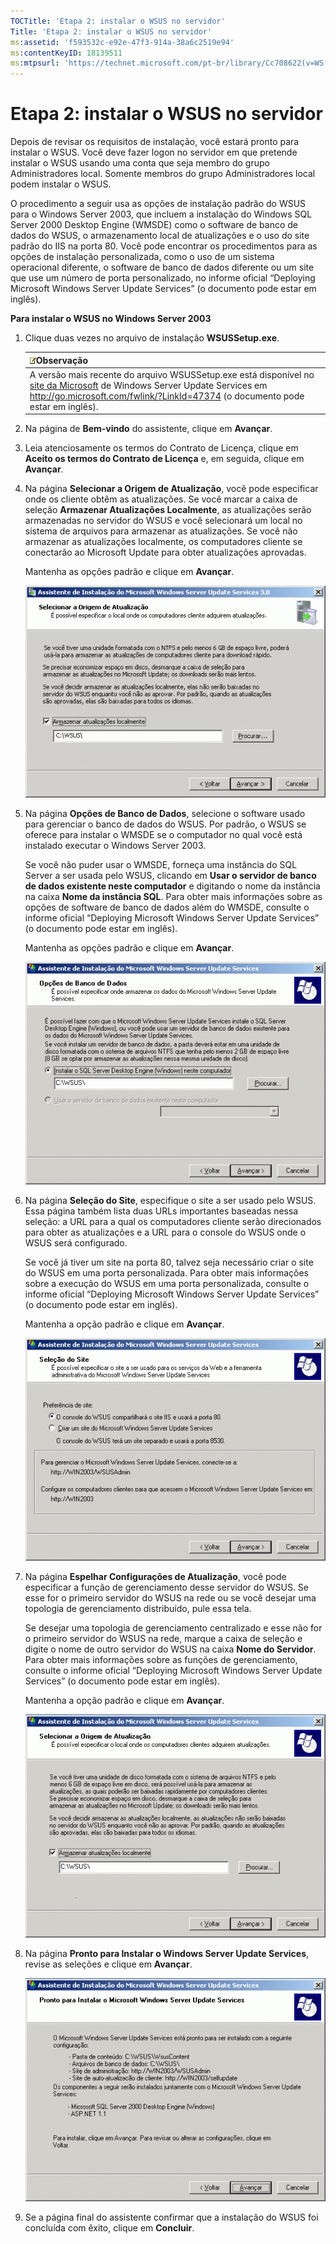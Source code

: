 ```yaml
---
TOCTitle: 'Etapa 2: instalar o WSUS no servidor'
Title: 'Etapa 2: instalar o WSUS no servidor'
ms:assetid: 'f593532c-e92e-47f3-914a-38a6c2519e94'
ms:contentKeyID: 18139511
ms:mtpsurl: 'https://technet.microsoft.com/pt-br/library/Cc708622(v=WS.10)'
---
```


Etapa 2: instalar o WSUS no servidor
====================================

Depois de revisar os requisitos de instalação, você estará pronto para instalar o WSUS. Você deve fazer logon no servidor em que pretende instalar o WSUS usando uma conta que seja membro do grupo Administradores local. Somente membros do grupo Administradores local podem instalar o WSUS.

O procedimento a seguir usa as opções de instalação padrão do WSUS para o Windows Server 2003, que incluem a instalação do Windows SQL Server 2000 Desktop Engine (WMSDE) como o software de banco de dados do WSUS, o armazenamento local de atualizações e o uso do site padrão do IIS na porta 80. Você pode encontrar os procedimentos para as opções de instalação personalizada, como o uso de um sistema operacional diferente, o software de banco de dados diferente ou um site que use um número de porta personalizado, no informe oficial “Deploying Microsoft Windows Server Update Services” (o documento pode estar em inglês).

**Para instalar o WSUS no Windows Server 2003**
1.  Clique duas vezes no arquivo de instalação **WSUSSetup.exe**.

    | ![](images/Cc708622.note(WS.10).gif)Observação                                                                                                                                                                               |
    |-----------------------------------------------------------------------------------------------------------------------------------------------------------------------------------------------------------------------------------------------------------|
    | A versão mais recente do arquivo WSUSSetup.exe está disponível no [site da Microsoft](http://go.microsoft.com/fwlink/?linkid=47374) de Windows Server Update Services em http://go.microsoft.com/fwlink/?LinkId=47374 (o documento pode estar em inglês). |

2.  Na página de **Bem-vindo** do assistente, clique em **Avançar**.

3.  Leia atenciosamente os termos do Contrato de Licença, clique em **Aceito os termos do Contrato de Licença** e, em seguida, clique em **Avançar**.

4.  Na página **Selecionar a Origem de Atualização**, você pode especificar onde os cliente obtêm as atualizações. Se você marcar a caixa de seleção **Armazenar Atualizações Localmente**, as atualizações serão armazenadas no servidor do WSUS e você selecionará um local no sistema de arquivos para armazenar as atualizações. Se você não armazenar as atualizações localmente, os computadores cliente se conectarão ao Microsoft Update para obter atualizações aprovadas.

    Mantenha as opções padrão e clique em **Avançar**.

    ![](images/Cc708622.fa6ac6a6-6814-4b7e-96e8-e08af5e534b8(WS.10).gif)

5.  Na página **Opções de Banco de Dados**, selecione o software usado para gerenciar o banco de dados do WSUS. Por padrão, o WSUS se oferece para instalar o WMSDE se o computador no qual você está instalado executar o Windows Server 2003.

    Se você não puder usar o WMSDE, forneça uma instância do SQL Server a ser usada pelo WSUS, clicando em **Usar o servidor de banco de dados existente neste computador** e digitando o nome da instância na caixa **Nome da instância SQL**. Para obter mais informações sobre as opções de software de banco de dados além do WMSDE, consulte o informe oficial “Deploying Microsoft Windows Server Update Services” (o documento pode estar em inglês).

    Mantenha as opções padrão e clique em **Avançar**.

    ![](images/Cc708622.bc0b73ad-b338-437c-a3c7-0299e819840d(WS.10).gif)

6.  Na página **Seleção do Site**, especifique o site a ser usado pelo WSUS. Essa página também lista duas URLs importantes baseadas nessa seleção: a URL para a qual os computadores cliente serão direcionados para obter as atualizações e a URL para o console do WSUS onde o WSUS será configurado.

    Se você já tiver um site na porta 80, talvez seja necessário criar o site do WSUS em uma porta personalizada. Para obter mais informações sobre a execução do WSUS em uma porta personalizada, consulte o informe oficial “Deploying Microsoft Windows Server Update Services” (o documento pode estar em inglês).

    Mantenha a opção padrão e clique em **Avançar**.

    ![](images/Cc708622.64ed7643-a050-4f54-bf9f-04cf7931adc0(WS.10).gif)

7.  Na página **Espelhar Configurações de Atualização**, você pode especificar a função de gerenciamento desse servidor do WSUS. Se esse for o primeiro servidor do WSUS na rede ou se você desejar uma topologia de gerenciamento distribuído, pule essa tela.

    Se desejar uma topologia de gerenciamento centralizado e esse não for o primeiro servidor do WSUS na rede, marque a caixa de seleção e digite o nome de outro servidor do WSUS na caixa **Nome do Servidor**. Para obter mais informações sobre as funções de gerenciamento, consulte o informe oficial “Deploying Microsoft Windows Server Update Services” (o documento pode estar em inglês).

    Mantenha a opção padrão e clique em **Avançar**.

    ![](images/Cc708622.f26e09d5-983c-418d-8511-8960850403ef(WS.10).gif)

8.  Na página **Pronto para Instalar o Windows Server Update Services**, revise as seleções e clique em **Avançar**.

    ![](images/Cc708622.20de7d09-3d30-4867-9253-6f353dd1923d(WS.10).gif)

9.  Se a página final do assistente confirmar que a instalação do WSUS foi concluída com êxito, clique em **Concluir**.

